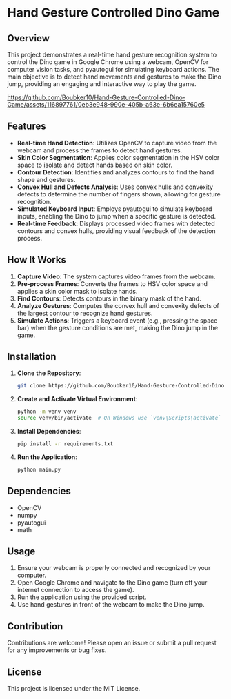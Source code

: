 # Hand Gesture Controlled Dino Game

## Overview

This project demonstrates a real-time hand gesture recognition system to control the Dino game in Google Chrome using a webcam, OpenCV for computer vision tasks, and pyautogui for simulating keyboard actions. The main objective is to detect hand movements and gestures to make the Dino jump, providing an engaging and interactive way to play the game.



https://github.com/Boubker10/Hand-Gesture-Controlled-Dino-Game/assets/116897761/0eb3e948-990e-405b-a63e-6b6ea15760e5



## Features

- **Real-time Hand Detection**: Utilizes OpenCV to capture video from the webcam and process the frames to detect hand gestures.
- **Skin Color Segmentation**: Applies color segmentation in the HSV color space to isolate and detect hands based on skin color.
- **Contour Detection**: Identifies and analyzes contours to find the hand shape and gestures.
- **Convex Hull and Defects Analysis**: Uses convex hulls and convexity defects to determine the number of fingers shown, allowing for gesture recognition.
- **Simulated Keyboard Input**: Employs pyautogui to simulate keyboard inputs, enabling the Dino to jump when a specific gesture is detected.
- **Real-time Feedback**: Displays processed video frames with detected contours and convex hulls, providing visual feedback of the detection process.

## How It Works

1. **Capture Video**: The system captures video frames from the webcam.
2. **Pre-process Frames**: Converts the frames to HSV color space and applies a skin color mask to isolate hands.
3. **Find Contours**: Detects contours in the binary mask of the hand.
4. **Analyze Gestures**: Computes the convex hull and convexity defects of the largest contour to recognize hand gestures.
5. **Simulate Actions**: Triggers a keyboard event (e.g., pressing the space bar) when the gesture conditions are met, making the Dino jump in the game.

## Installation

1. **Clone the Repository**:
    ```bash
    git clone https://github.com/Boubker10/Hand-Gesture-Controlled-Dino-Game.git
    ```

2. **Create and Activate Virtual Environment**:
    ```bash
    python -m venv venv
    source venv/bin/activate  # On Windows use `venv\Scripts\activate`
    ```

3. **Install Dependencies**:
    ```bash
    pip install -r requirements.txt
    ```

4. **Run the Application**:
    ```bash
    python main.py
    ```

## Dependencies

- OpenCV
- numpy
- pyautogui
- math

## Usage

1. Ensure your webcam is properly connected and recognized by your computer.
2. Open Google Chrome and navigate to the Dino game (turn off your internet connection to access the game).
3. Run the application using the provided script.
4. Use hand gestures in front of the webcam to make the Dino jump.

## Contribution

Contributions are welcome! Please open an issue or submit a pull request for any improvements or bug fixes.

## License

This project is licensed under the MIT License.
